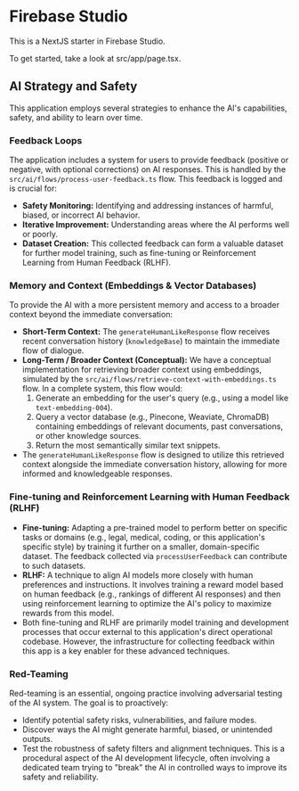 # Firebase Studio

This is a NextJS starter in Firebase Studio.

To get started, take a look at src/app/page.tsx.

## AI Strategy and Safety

This application employs several strategies to enhance the AI's capabilities, safety, and ability to learn over time.

### Feedback Loops
The application includes a system for users to provide feedback (positive or negative, with optional corrections) on AI responses. This is handled by the `src/ai/flows/process-user-feedback.ts` flow. This feedback is logged and is crucial for:
-   **Safety Monitoring:** Identifying and addressing instances of harmful, biased, or incorrect AI behavior.
-   **Iterative Improvement:** Understanding areas where the AI performs well or poorly.
-   **Dataset Creation:** This collected feedback can form a valuable dataset for further model training, such as fine-tuning or Reinforcement Learning from Human Feedback (RLHF).

### Memory and Context (Embeddings & Vector Databases)
To provide the AI with a more persistent memory and access to a broader context beyond the immediate conversation:
-   **Short-Term Context:** The `generateHumanLikeResponse` flow receives recent conversation history (`knowledgeBase`) to maintain the immediate flow of dialogue.
-   **Long-Term / Broader Context (Conceptual):** We have a conceptual implementation for retrieving broader context using embeddings, simulated by the `src/ai/flows/retrieve-context-with-embeddings.ts` flow. In a complete system, this flow would:
    1.  Generate an embedding for the user's query (e.g., using a model like `text-embedding-004`).
    2.  Query a vector database (e.g., Pinecone, Weaviate, ChromaDB) containing embeddings of relevant documents, past conversations, or other knowledge sources.
    3.  Return the most semantically similar text snippets.
-   The `generateHumanLikeResponse` flow is designed to utilize this retrieved context alongside the immediate conversation history, allowing for more informed and knowledgeable responses.

### Fine-tuning and Reinforcement Learning with Human Feedback (RLHF)
-   **Fine-tuning:** Adapting a pre-trained model to perform better on specific tasks or domains (e.g., legal, medical, coding, or this application's specific style) by training it further on a smaller, domain-specific dataset. The feedback collected via `processUserFeedback` can contribute to such datasets.
-   **RLHF:** A technique to align AI models more closely with human preferences and instructions. It involves training a reward model based on human feedback (e.g., rankings of different AI responses) and then using reinforcement learning to optimize the AI's policy to maximize rewards from this model.
-   Both fine-tuning and RLHF are primarily model training and development processes that occur external to this application's direct operational codebase. However, the infrastructure for collecting feedback within this app is a key enabler for these advanced techniques.

### Red-Teaming
Red-teaming is an essential, ongoing practice involving adversarial testing of the AI system. The goal is to proactively:
-   Identify potential safety risks, vulnerabilities, and failure modes.
-   Discover ways the AI might generate harmful, biased, or unintended outputs.
-   Test the robustness of safety filters and alignment techniques.
This is a procedural aspect of the AI development lifecycle, often involving a dedicated team trying to "break" the AI in controlled ways to improve its safety and reliability.
